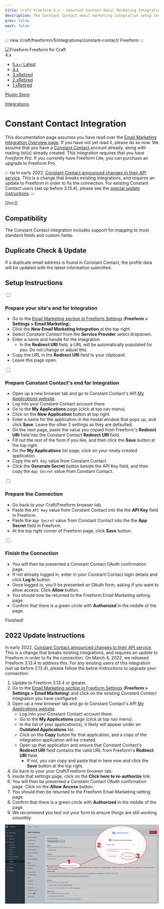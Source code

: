 ```yaml
---
title: Craft Freeform 4.x - Constant Contact Email Marketing Integration
description: The Constant Contact email marketing integration setup instructions.
prev: false
next: false
---
```


<meta property="og:image" content="https://docs.solspace.com/extras/social/craft/freeform/freeform.png" />

::: new /craft/freeform/v5/integrations/constant-contact/
Freeform
:::

<div id="pr-heading">
    <img src="https://docs.solspace.com/extras/icons/products/freeform-icon.png" alt="Freeform" class="pr-image">
    <span class="pr-name">Freeform</span>
    <span class="pr-category">for Craft</span>
    <div class="pr-v-wrapper">
        <div class="pr-v">
            <span class="pr-v-v">4.x</span>
            <span class="pr-v-arrow arrow down"></span>
        </div>
        <ul class="pr-v-list">
            <li><a href="/craft/freeform/v5/">5.x<span class="pr-v-type pr-latest">✓ Latest</span></a></li>
            <li><a href="/craft/freeform/v4/">4.x</a></li>
            <li><a href="/craft/freeform/v3/">3.x<span class="pr-v-type pr-retired">Retired</span></a></li>
            <li><a href="/craft/freeform/v2/">2.x<span class="pr-v-type pr-retired">Retired</span></a></li>
            <li><a href="/craft/freeform/v1/">1.x<span class="pr-v-type pr-retired">Retired</span></a></li>
        </ul>
    </div>
    <div class="pr-buy">
        <a href="https://plugins.craftcms.com/freeform" class="button button-blue"><span class="external-url">Plugin Store</span></a>
    </div>
</div>

<span class="page-section"><a href="/craft/freeform/v4/integrations/">Integrations</a></span>

# Constant Contact Integration <Badge type="pro" text="Pro" />

This documentation page assumes you have read over the [Email Marketing Integration Overview page](README.md). If you have not yet read it, please do so now. We assume that you have a [Constant Contact ](http://constantcontact.com) account already, along with mailing list(s) already created. This integration requires that you have *Freeform Pro*. If you currently have Freeform Lite, you can purchase an upgrade to Freeform Pro.

::: tip
In early 2022, [Constant Contact announced changes to their API service](https://v3.developer.constantcontact.com/api_guide/auth_update_apps.html). This is a change that breaks existing integrations, and requires an update to Freeform in order to fix the connection. For existing Constant Contact users (set up before 3.13.4), please see the [special update instructions](#_2022-update-instructions).
:::


[[toc]]


## Compatibility

The Constant Contact integration includes support for mapping to most standard fields and custom fields.


## Duplicate Check & Update

If a duplicate email address is found in Constant Contact, the profile data will be updated with the latest information submitted.


## Setup Instructions

<div class="step">
<label for="step1"><input type="checkbox" class="step-check" id="step1">

### Prepare your site's end for Integration

</label>

- Go to the [Email Marketing section in Freeform Settings](../../setup/settings.md#email-marketing) (**Freeform > Settings > Email Marketing**).
- Click the **New Email Marketing Integration** at the top right.
- Select *Constant Contact* from the **Service Provider** select dropdown.
- Enter a name and handle for the integration.
    - In the **Redirect URI** field, a URL will be automatically populated for you. Do not change or adjust this.
- Copy the URL in the **Redirect URI** field to your clipboard.
- Leave this page open.

</div>

<div class="step">
<label for="step2"><input type="checkbox" class="step-check" id="step2">

### Prepare Constant Contact's end for Integration

</label>

- Open up a new browser tab and go to Constant Contact's API [*My Applications* website](https://app.constantcontact.com/pages/dma/portal/).
- Log into your Constant Contact account there.
- Go to the **My Applications** page (click at top nav menu).
- Click on the **New Application** button at top right.
- Enter a name for the application in the modal window that pops up, and click **Save**. Leave the other 2 settings as they are defaulted.
- On the next page, paste the value you copied from Freeform's **Redirect URI** field into the Constant Contact **Redirect URI** field.
- Fill out the rest of the form if you like, and then click the **Save** button at the top right.
- On the **My Applications** list page, click on your newly created application.
- Copy the `API Key` value from Constant Contact.
- Click the **Generate Secret** button beside the API Key field, and then copy the `App Secret` value from Constant Contact.

</div>

<div class="step">
<label for="step3"><input type="checkbox" class="step-check" id="step3">

### Prepare the Connection

</label>

- Go back to your Craft/Freeform browser tab.
- Paste the `API Key` value from Constant Contact into the the **API Key** field in Freeform.
- Paste the `App Secret` value from Constant Contact into the the **App Secret** field in Freeform.
- At the top right corner of Freeform page, click **Save** button.

</div>

<div class="step">
<label for="step4"><input type="checkbox" class="step-check" id="step4">

### Finish the Connection

</label>

- You will then be presented a Constant Contact OAuth confirmation page.
- If not already logged in, enter in your Constant Contact login details and click **Log In** button.
- Once logged in, you'll be presented an OAuth form, asking if you want to allow access. Click **Allow** button.
- You should now be returned to the Freeform Email Marketing setting page.
- Confirm that there is a green circle with **Authorized** in the middle of the page.

</div>

<div class="step-finished">Finished!</div>


## 2022 Update Instructions

In early 2022, [Constant Contact announced changes to their API service](https://v3.developer.constantcontact.com/api_guide/auth_update_apps.html). This is a change that breaks existing integrations, and requires an update to Freeform in order to fix the connection. On March 4, 2022, we released Freeform 3.13.4 to address this. For any existing users of this integration (set up before 3.13.4), please follow the below instructions to upgrade your connection:

1. Update to Freeform 3.13.4 or greater.
2. Go to the [Email Marketing section in Freeform Settings](../../setup/settings.md#email-marketing) (**Freeform > Settings > Email Marketing**) and click on the existing _Constant Contact_ integration you have configured.
3. Open up a new browser tab and go to Constant Contact's API [*My Applications* website](https://app.constantcontact.com/pages/dma/portal/).
    - Log into your Constant Contact account there.
    - Go to the **My Applications** page (click at top nav menu).
    - In the list of your application(s), it likely will appear under an **Outdated Applications** list.
    - Click on the **Copy** button for that application, and a copy of the integration application will be created.
    - Open up that application and ensure that Constant Contact's **Redirect URI** field contains the valid URL from Freeform's **Redirect URI** field.
        - If not, you can copy and paste that in here now and click the **Save** button at the top right.
4. Go back to your your Craft/Freeform browser tab.
5. Inside that settings page, click on the **Click here to re-authorize** link.
6. You will then be presented a Constant Contact OAuth confirmation page. Click on the **Allow Access** button.
7. You should then be returned to the Freeform Email Marketing setting page.
8. Confirm that there is a green circle with **Authorized** in the middle of the page.
9. We recommend you test out your form to ensure things are still working smoothly.

![Constant Contact Update 2022](../../images/cp_api-constant-contact-update-2022.png)